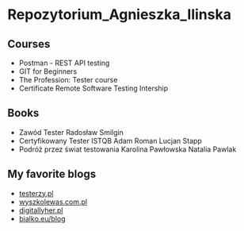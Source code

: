 # Repozytorium_Agnieszka_Ilinska

## **Courses**

- Postman - REST API testing
- GIT for Beginners
- The Profession: Tester course
- Certificate Remote Software Testing Intership

## **Books**

- Zawód Tester Radosław Smilgin
- Certyfikowany Tester ISTQB Adam Roman Lucjan Stapp
- Podróż przez świat testowania Karolina Pawłowska Natalia Pawlak

## **My favorite blogs**

- [testerzy.pl](https://testerzy.pl/)
- [wyszkolewas.com.pl](https://www.wyszkolewas.com.pl/)
- [digitallyher.pl](https://digitallyher.pl/)
- [bialko.eu/blog](https://bialko.eu/blog/)
